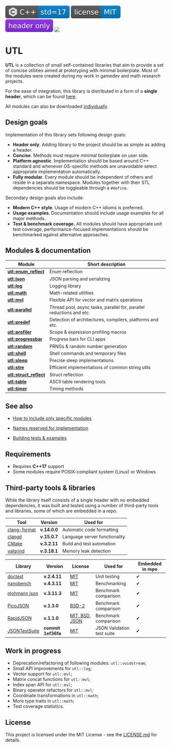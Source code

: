 [<img src ="docs/images/icon_cpp_std_17.svg">](https://en.wikipedia.org/wiki/C%2B%2B#Standardization)
[<img src ="docs/images/icon_license_mit.svg">](./LICENSE.md)
[<img src ="docs/images/icon_header_only.svg">](https://en.wikipedia.org/wiki/Header-only)
[<img src ="https://img.shields.io/github/stars/DmitriBogdanov/UTL">](https://github.com/DmitriBogdanov/UTL)


# UTL

**UTL** is a collection of small self-contained libraries that aim to provide a set of concise utilities aimed at prototyping with minimal boilerplate. Most of the modules were created during my work in gamedev and math research projects.

For the ease of integration, this library is distributed in a form of a **single header**, which can be found [here](./single_include/UTL.hpp).

All modules can also be downloaded [individually](./include/UTL).

## Design goals

Implementation of this library sets following design goals:

* **Header only**. Adding library to the project should be as simple as adding a header.
* **Concise**. Methods must require minimal boilerplate on user side.
* **Platform agnostic**. Implementation should be based around C++ standard and whenever OS-specific methods are unavoidable select appropriate implementation automatically.
* **Fully modular**. Every module should be independent of others and reside in a separate namespace. Modules together with their STL dependencies should be toggleable through a `#define`.

Secondary design goals also include:

* **Modern C++ style**. Usage of modern C++ idioms is preferred.
* **Usage examples**. Documentation should include usage examples for all major methods.
* **Test & benchmark coverage.** All modules should have appropriate unit test coverage, performance-focused implementations should be benchmarked against alternative approaches.

## Modules & documentation

| Module | Short description |
| - | - |
| [**utl::enum_reflect**](./docs/module_enum_reflect.md) | Enum reflection |
| [**utl::json**](./docs/module_json.md) | JSON parsing and serializing |
| [**utl::log**](./docs/module_log.md) | Logging library |
| [**utl::math**](./docs/module_math.md) | Math-related utilities |
| [**utl::mvl**](./docs/module_mvl.md) | Flexible API for vector and matrix operations |
| [**utl::parallel**](./docs/module_parallel.md) | Thread pool, async tasks, parallel for, parallel reductions and etc. |
| [**utl::predef**](./docs/module_predef.md) | Detection of architectures, compilers, platforms and etc. |
| [**utl::profiler**](./docs/module_profiler.md) | Scope & expression profiling macros |
| [**utl::progressbar**](./docs/module_progressbar.md) | Progress bars for CLI apps |
| [**utl::random**](./docs/module_random.md) | PRNGs & random number generation |
| [**utl::shell**](./docs/module_shell.md) | Shell commands and temporary files |
| [**utl::sleep**](./docs/module_sleep.md) | Precise sleep implementations |
| [**utl::stre**](./docs/module_stre.md) | Efficient implementations of common string utils |
| [**utl::struct_reflect**](./docs/module_struct_reflect.md) | Struct reflection |
| [**utl::table**](./docs/module_table.md) | ASCII table rendering tools |
| [**utl::timer**](./docs/module_timer.md) | Timing methods |

## See also

* [How to include only specific modules](./docs/guide_selecting_modules.md)

* [Names reserved for implementation](./docs/guide_reserved_names.md)

* [Building tests & examples](./docs/guide_building_project.md)



## Requirements

* Requires **C++17** support
* Some modules require POSIX-compliant system (Linux) or Windows

## Third-party tools & libraries

While the library itself consists of a single header with no embedded dependencies, it was built and tested using a number of third-party tools and libraries, some of which are embedded in a repo.

| Tool | Version | Used for |
| - | - | - |
| [clang-format](https://clang.llvm.org/docs/ClangFormat.html) | **v.14.0.0** | Automatic code formatting |
| [clangd](https://clangd.llvm.org) | **v.15.0.7** | Language server functionality |
| [CMake](https://cmake.org) | **v.3.2.11** | Build and test automation |
| [valgrind](https://valgrind.org) | **v.3.18.1** | Memory leak detection |

| Library | Version | License | Used for | Embedded in repo |
| - | - | - | - | - |
| [doctest](https://github.com/doctest/doctest) | **v.2.4.11** | [MIT](https://github.com/doctest/doctest/blob/master/LICENSE.txt) | Unit testing | ✔ |
| [nanobench](https://github.com/martinus/nanobench) | **v.4.3.11** | [MIT](https://github.com/martinus/nanobench/blob/master/LICENSE) | Benchmarking | ✔ |
| [nlohmann json](https://github.com/nlohmann/json) | **v.3.11.3** | [MIT](https://github.com/nlohmann/json/blob/develop/LICENSE.MIT) | Benchmark comparison | ✔ |
| [PicoJSON](https://github.com/kazuho/picojson) | **v.1.3.0** | [BSD-2](https://github.com/kazuho/picojson/blob/master/LICENSE) | Benchmark comparison | ✔ |
| [RapidJSON](https://github.com/Tencent/rapidjson) | **v.1.1.0** | [MIT, BSD, JSON](https://github.com/Tencent/rapidjson/blob/master/license.txt) | Benchmark comparison | ✔ |
| [JSONTestSuite](https://github.com/nst/JSONTestSuite/) | **commit 1ef36fa** | [MIT](https://github.com/nst/JSONTestSuite/blob/master/LICENSE) | JSON Validation test suite | ✔ |

## Work in progress

* Deprecation/refactoring of following modules: `utl::voidstream`;
* Small API improvements for `utl::log`;
* Vector support for `utl::mvl`;
* Matrix concat functions for `utl::mvl`;
* Index span API for `utl::mvl`;
* Binary operator refactors for `utl::mvl`;
* Coordinate transformations in `utl::math`;
* More type traits in `utl::math`;
* Test coverage statistics.

## License

This project is licensed under the MIT License - see the [LICENSE.md](./LICENSE.md) for details.
